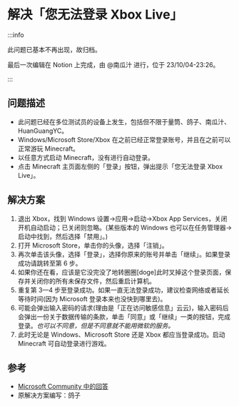 # 解决「您无法登录 Xbox Live」

:::info

此问题已基本不再出现，故归档。  

最后一次编辑在 Notion 上完成，由 @南瓜汁 进行，位于 23/10/04-23:26。

:::

## 问题描述

- 此问题已经在多位测试员的设备上发生，包括但不限于量筒、鸽子、南瓜汁、HuanGuangYC。
- Windows/Microsoft Store/Xbox 在之前已经正常登录账号，并且在之前可以正常游玩 Minecraft。
- 以任意方式启动 Minecraft，没有进行自动登录。
- 点击 Minecraft 主页面左侧的「登录」按钮，弹出提示「您无法登录 Xbox Live」。

## 解决方案

1. 退出 Xbox，找到 Windows 设置→应用→启动→Xbox App Services，关闭开机自动启动；已关闭则忽略。(某些版本的 Windows 也可以在任务管理器→启动中找到，然后选择「禁用」。)
2. 打开 Microsoft Store，单击你的头像，选择「注销」。
3. 再次单击该头像，选择「登录」，选择你原来的账号并单击「继续」。如果登录成功请跳转至第 6 步。
4. 如果你还在看，应该是它没完没了地转圈圈[doge]此时叉掉这个登录页面，保存并关闭你的所有未保存文件，然后重启计算机。
5. 重复第 3—4 步至登录成功。如果一直无法登录成功，建议检查网络或者延长等待时间(因为 Microsoft 登录本来也没快到哪里去)。
6. 可能会弹出输入密码的请求(理由是「正在访问敏感信息」云云)，输入密码后会弹出一份关于数据传输的条款，单击「同意」或「继续」一类的按钮，完成登录。*也可以不同意，但是不同意就不能用微软的服务。*
7. 此时无论是 Windows、Microsoft Store 还是 Xbox 都应当登录成功。启动 Minecraft 可自动登录进行游戏。

## 参考

- [Microsoft Community 中的回答](https://answers.microsoft.com/zh-hans/xbox/forum/all/%e6%82%a8%e6%97%a0%e6%b3%95%e7%99%bb%e5%bd%95xbox/7faf186f-23c0-45b0-9114-c88d551aa7bd)
- 原解决方案编写：鸽子
